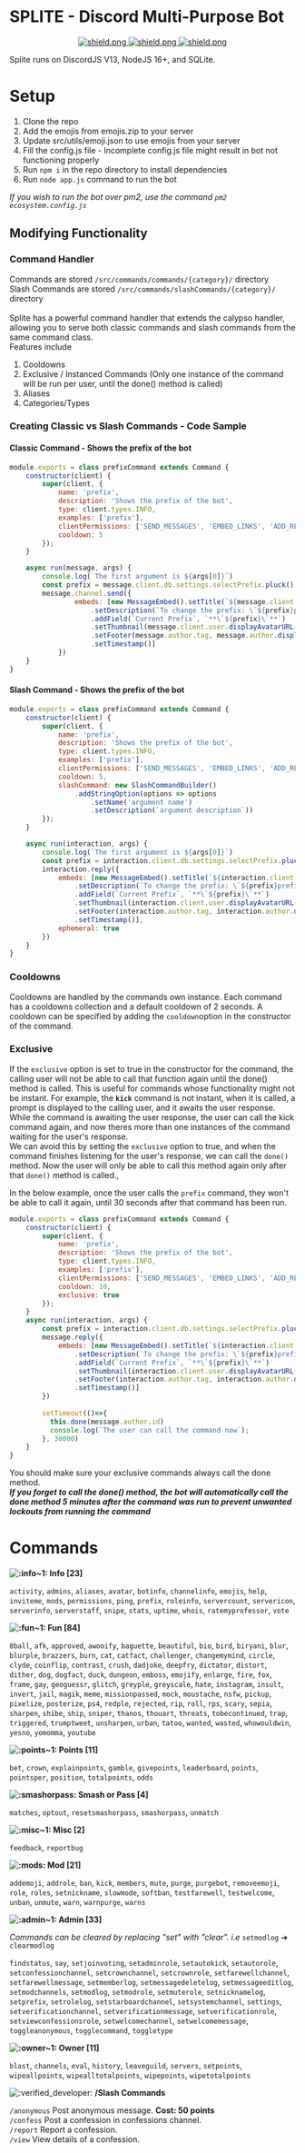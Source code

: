 # SPLITE - Discord Multi-Purpose Bot
<div align=center>
  
  <a href="https://discord.com/api/oauth2/authorize?client_id=842244538248593439&permissions=4294438903&scope=bot%20applications.commands">
    <img src="https://i.imgur.com/Onde220.png" alt="shield.png">
  </a>

  <a href="https://discord.gg/pxnu3eF6DG">
    <img src="https://discordapp.com/api/guilds/668625434157776896/widget.png?style=shield" alt="shield.png">
  </a>

  <a href="https://github.com/sabattle/CalypsoBot">
    <img src="https://img.shields.io/badge/Based%20on-Calypso-green.svg" alt="shield.png">
  </a>

</div>

Splite runs on DiscordJS V13, NodeJS 16+, and SQLite.

# Setup

1. Clone the repo
2. Add the emojis from emojis.zip to your server
3. Update src/utils/emoji.json to use emojis from your server
4. Fill the config.js file - Incomplete config.js file might result in bot not functioning properly
5. Run `npm i` in the repo directory to install dependencies
6. Run `node app.js` command to run the bot

*If you wish to run the bot over pm2, use the command `pm2 ecosystem.config.js`*


## Modifying Functionality

### Command Handler
Commands are stored `/src/commands/commands/{category}/` directory<br>
Slash Commands are stored `/src/commands/slashCommands/{category}/` directory<br><br>
Splite has a powerful command handler that extends the calypso handler, allowing you to serve both classic commands and slash commands from the same command class.<br>
Features include
1. Cooldowns
2. Exclusive / Instanced Commands (Only one instance of the command will be run per user, until the done() method is called)
3. Aliases
4. Categories/Types


### Creating Classic vs Slash Commands - Code Sample
#### Classic Command - Shows the prefix of the bot
```javascript
module.exports = class prefixCommand extends Command {
    constructor(client) {
        super(client, {
            name: 'prefix',
            description: 'Shows the prefix of the bot',
            type: client.types.INFO,
            examples: ['prefix'],
            clientPermissions: ['SEND_MESSAGES', 'EMBED_LINKS', 'ADD_REACTIONS'],
            cooldown: 5
        });
    }

    async run(message, args) {
        console.log(`The first argument is ${args[0]}`)
        const prefix = message.client.db.settings.selectPrefix.pluck().get(message.guild.id);
        message.channel.send({
                embeds: [new MessageEmbed().setTitle(`${message.client.config.name}'s Prefix`)
                    .setDescription(`To change the prefix: \`${prefix}prefix <new prefix>\``)
                    .addField(`Current Prefix`, `**\`${prefix}\`**`)
                    .setThumbnail(message.client.user.displayAvatarURL())
                    .setFooter(message.author.tag, message.author.displayAvatarURL())
                    .setTimestamp()]
            })
    }
} 
```

#### Slash Command - Shows the prefix of the bot
```javascript
module.exports = class prefixCommand extends Command {
    constructor(client) {
        super(client, {
            name: 'prefix',
            description: 'Shows the prefix of the bot',
            type: client.types.INFO,
            examples: ['prefix'],
            clientPermissions: ['SEND_MESSAGES', 'EMBED_LINKS', 'ADD_REACTIONS'],
            cooldown: 5,
            slashCommand: new SlashCommandBuilder()
                .addStringOption(options => options
                    .setName('argument name')
                    .setDescription(`argument description`))
        });
    }

    async run(interaction, args) {
        console.log(`The first argument is ${args[0]}`)
        const prefix = interaction.client.db.settings.selectPrefix.pluck().get(interaction.guild_id);
        interaction.reply({
            embeds: [new MessageEmbed().setTitle(`${interaction.client.config.name}'s Prefix`)
                .setDescription(`To change the prefix: \`${prefix}prefix <new prefix>\``)
                .addField(`Current Prefix`, `**\`${prefix}\`**`)
                .setThumbnail(interaction.client.user.displayAvatarURL())
                .setFooter(interaction.author.tag, interaction.author.displayAvatarURL())
                .setTimestamp()],
            ephemeral: true
        })
    }
}
```


### Cooldowns
Cooldowns are handled by the commands own instance. Each command has a cooldowns collection and a default cooldown of 2 seconds. A cooldown can be specified by adding the `cooldown`option in the constructor of the command.

### Exclusive
If the `exclusive` option is set to true in the constructor for the command, the calling user will not be able to call that function again until the done() method is called.
This is useful for commands whose functionality might not be instant. For example, the **`kick`** command is not instant, when it is called, a prompt is displayed to the calling user, and it awaits the user response. While the command is awaiting the user response, the user can call the kick command again, and now theres more than one instances of the command waiting for the user's response. <br>We can avoid this by setting the `exclusive` option to true, and when the command finishes listening for the user's response, we can call the `done()` method. Now the user will only be able to call this method again only after that `done()` method is called., 

In the below example, once the user calls the `prefix` command, they won't be able to call it again, until 30 seconds after that command has been run.
```javascript
module.exports = class prefixCommand extends Command {
    constructor(client) {
        super(client, {
            name: 'prefix',
            description: 'Shows the prefix of the bot',
            type: client.types.INFO,
            examples: ['prefix'],
            clientPermissions: ['SEND_MESSAGES', 'EMBED_LINKS', 'ADD_REACTIONS'],
            cooldown: 10,
            exclusive: true
        });
    }
    async run(interaction, args) {
        const prefix = interaction.client.db.settings.selectPrefix.pluck().get(interaction.guild_id);
        message.reply({
            embeds: [new MessageEmbed().setTitle(`${interaction.client.config.name}'s Prefix`)
                .setDescription(`To change the prefix: \`${prefix}prefix <new prefix>\``)
                .addField(`Current Prefix`, `**\`${prefix}\`**`)
                .setThumbnail(interaction.client.user.displayAvatarURL())
                .setFooter(interaction.author.tag, interaction.author.displayAvatarURL())
                .setTimestamp()]
        })
        
        setTimeout(()=>{
          this.done(message.author.id)
          console.log(`The user can call the command now`);
        }, 30000)            
    }
}
```

You should make sure your exclusive commands always call the done method.<br>
***If you forget to call the done() method, the bot will automatically call the done method 5 minutes after the command was run to prevent unwanted lockouts from running the command***


# Commands
**![:info~1:](https://cdn.discordapp.com/emojis/838615107181346887.gif?v=1) Info [23]**

`activity`, `admins`, `aliases`, `avatar`, `botinfo`, `channelinfo`, `emojis`, `help`, `inviteme`, `mods`, `permissions`, `ping`, `prefix`, `roleinfo`, `servercount`, `servericon`, `serverinfo`, `serverstaff`, `snipe`, `stats`, `uptime`, `whois`, `ratemyprofessor`, `vote`

**![:fun~1:](https://cdn.discordapp.com/emojis/838614336749568020.gif?v=1) Fun [84]**

`8ball`, `afk`, `approved`, `awooify`, `baguette`, `beautiful`, `bio`, `bird`, `biryani`, `blur`, `blurple`, `brazzers`, `burn`, `cat`, `catfact`, `challenger`, `changemymind`, `circle`, `clyde`, `coinflip`, `contrast`, `crush`, `dadjoke`, `deepfry`, `dictator`, `distort`, `dither`, `dog`, `dogfact`, `duck`, `dungeon`, `emboss`, `emojify`, `enlarge`, `fire`, `fox`, `frame`, `gay`, `geoguessr`, `glitch`, `greyple`, `greyscale`, `hate`, `instagram`, `insult`, `invert`, `jail`, `magik`, `meme`, `missionpassed`, `mock`, `moustache`, `nsfw`, `pickup`, `pixelize`, `posterize`, `ps4`, `redple`, `rejected`, `rip`, `roll`, `rps`, `scary`, `sepia`, `sharpen`, `shibe`, `ship`, `sniper`, `thanos`, `thouart`, `threats`, `tobecontinued`, `trap`, `triggered`, `trumptweet`, `unsharpen`, `urban`, `tatoo`, `wanted`, `wasted`, `whowouldwin`, `yesno`, `yomomma`, `youtube`

**![:points~1:](https://cdn.discordapp.com/emojis/838615754894475264.gif?v=1) Points [11]**

`bet`, `crown`, `explainpoints`, `gamble`, `givepoints`, `leaderboard`, `points`, `pointsper`, `position`, `totalpoints`, `odds`

**![:smashorpass:](https://cdn.discordapp.com/emojis/838588533497266217.gif?v=1) Smash or Pass [4]**

`matches`, `optout`, `resetsmashorpass`, `smashorpass`, `unmatch`

**![:misc~1:](https://cdn.discordapp.com/emojis/838614337928953886.gif?v=1) Misc [2]**

`feedback`, `reportbug`

**![:mods:](https://cdn.discordapp.com/emojis/838614337904050237.gif?v=1) Mod [21]**

`addemoji`, `addrole`, `ban`, `kick`, `members`, `mute`, `purge`, `purgebot`, `removeemoji`, `role`, `roles`, `setnickname`, `slowmode`, `softban`, `testfarewell`, `testwelcome`, `unban`, `unmute`, `warn`, `warnpurge`, `warns`

**![:admin~1:](https://cdn.discordapp.com/emojis/838614338515370064.gif?v=1) Admin [33]**

*Commands can be cleared by replacing "set" with "clear". i.e* `setmodlog` ➔ `clearmodlog`

`findstatus`, `say`, `setjoinvoting`, `setadminrole`, `setautokick`, `setautorole`, `setconfessionchannel`, `setcrownchannel`, `setcrownrole`, `setfarewellchannel`, `setfarewellmessage`, `setmemberlog`, `setmessagedeletelog`, `setmessageeditlog`, `setmodchannels`, `setmodlog`, `setmodrole`, `setmuterole`, `setnicknamelog`, `setprefix`, `setrolelog`, `setstarboardchannel`, `setsystemchannel`, `settings`, `setverificationchannel`, `setverificationmessage`, `setverificationrole`, `setviewconfessionsrole`, `setwelcomechannel`, `setwelcomemessage`, `toggleanonymous`, `togglecommand`, `toggletype`

**![:owner~1:](https://cdn.discordapp.com/emojis/832778968243503144.png?v=1) Owner [11]**

`blast`, `channels`, `eval`, `history`, `leaveguild`, `servers`, `setpoints`, `wipeallpoints`, `wipealltotalpoints`, `wipepoints`, `wipetotalpoints`

![:verified_developer:](https://cdn.discordapp.com/emojis/832779434641719306.png?v=1) **/Slash Commands**

`/anonymous` Post anonymous message. **Cost: 50 points**  
`/confess` Post a confession in confessions channel.  
`/report` Report a confession.  
`/view` View details of a confession.